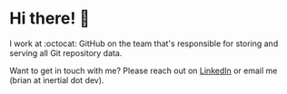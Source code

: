 # Hi there! 👋

I work at :octocat: GitHub on the team that's responsible for storing and serving all Git repository data.

Want to get in touch with me? Please reach out on [LinkedIn](https://www.linkedin.com/in/bcelenza) or email me (brian at inertial dot dev).
